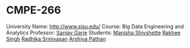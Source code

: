 # CMPE-266

University Name: http://www.sjsu.edu/ 
Course: Big Data Engineering and Analytics 
Professor: [Sanjay Garje](https://www.linkedin.com/in/sanjaygarje/)
Students:
[Manisha Shivshette](https://www.linkedin.com/in/manisha-shivshette-94632a136/)
[Rakhee Singh](https://www.linkedin.com/in/rakhee-singh-51186954/)
[Radhika Srinivasan](https://www.linkedin.com/in/radhikas08/)
[Arshiya Pathan](https://www.linkedin.com/in/arshiya-pathan/)
